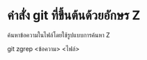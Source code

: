 # คำสั่ง git ที่ขึ้นต้นด้วยอักษร Z
ค้นหาข้อความในไฟล์โดยใช้รูปแบบการค้นหา Z

git zgrep <ข้อความ> <ไฟล์>
